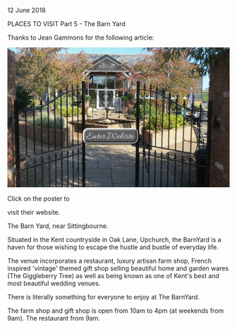 12 June 2018

PLACES TO VISIT Part 5 - The Barn Yard

Thanks to Jean Gammons for the following article:

[](https://www.the-barnyard.com/)

![Image](images/nm0504_1.gif)

Click on the poster to

visit their website.

The Barn Yard, near Sittingbourne.

Situated in the Kent countryside in Oak Lane, Upchurch, the BarnYard is a haven for those wishing to escape the hustle and bustle of everyday life.

The venue incorporates a restaurant, luxury artisan farm shop, French inspired 'vintage' themed gift shop selling beautiful home and garden wares (The Giggleberry Tree) as well as being known as one of Kent's best and most beautiful wedding venues.

There is literally something for everyone to enjoy at The BarnYard.

The farm shop and gift shop is open from 10am to 4pm (at weekends from 9am). The restaurant from 9am.
